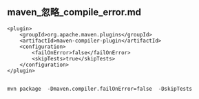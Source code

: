 maven_忽略_compile_error.md
---

	<plugin>
	    <groupId>org.apache.maven.plugins</groupId>
	    <artifactId>maven-compiler-plugin</artifactId>
	    <configuration>
	        <failOnError>false</failOnError>
	        <skipTests>true</skipTests>
	    </configuration>
	</plugin>
	

	mvn package  -Dmaven.compiler.failOnError=false  -DskipTests